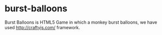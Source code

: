 burst-balloons
=============

Burst Balloons is HTML5 Game in which a monkey burst balloons, we have used http://craftyjs.com/ framework.


